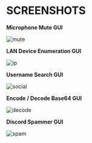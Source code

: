 # SCREENSHOTS

**Microphone Mute GUI**

![mute](https://github.com/beigeworm/Powershell-Tools-and-Toys/assets/93350544/5ea1f6e2-42ba-40c3-9d53-b27298f02378)

**LAN Device Enumeration GUI**

![ip](https://github.com/beigeworm/Powershell-Tools-and-Toys/assets/93350544/d078e93c-f7b6-42fd-8207-ce5b2bfecfc9)

**Username Search GUI**

![social](https://github.com/beigeworm/Powershell-Tools-and-Toys/assets/93350544/37ee9fef-5160-4d85-bbf7-06ad1b4d9fa6)

**Encode / Decode Base64 GUI**

![decode](https://github.com/beigeworm/Powershell-Tools-and-Toys/assets/93350544/843b2fe7-3d9c-46c5-83d7-355f07edc023)

**Discord Spammer GUI**

![spam](https://github.com/beigeworm/Powershell-Tools-and-Toys/assets/93350544/66d4581b-b9f5-409a-82af-76b2a0fb5e33)

